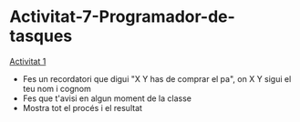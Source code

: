 # Activitat-7-Programador-de-tasques

[Activitat 1](activitat1.md)
- Fes un recordatori que digui "X Y has de comprar el pa", on X Y sigui el teu nom i cognom
- Fes que t'avisi en algun moment de la classe
- Mostra tot el procés i el resultat
